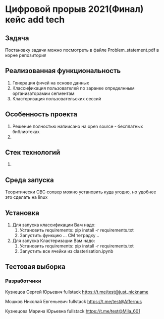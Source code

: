 # Цифровой прорыв 2021(Финал) кейс add tech

## Задача
   Постановку задачи можно посмотреть в файле Problem_statement.pdf в корне репозитория

## Реализованная функциональность
   1. Генерация фичей на основе данных
   2. Классификация пользователей по заранее определнным организаторамии сегментам
   3. Кластеризация пользовательских сессий

## Особенность проекта
   1. Решение полностью напиисано на open source - бесплатных библиотеках
   2. 


## Cтек технологий
   1. 

## Среда запуска
   Теоритически CBC солвер можно установить куда угодно, но удобнее это сделать на linux

## Установка

1. Для запуска классификации Вам надо:
   1. Установить requirements: pip install -r requirements.txt
   2. Запустить функцию ...
   СМ тетрадку .. 
2. Для запуска Кластеризации Вам надо:
   1. Установить requirements: pip install -r requirements.txt
   2. Запустить все ячейки из clasterisation.ipynb
## Тестовая выборка
 

### Разработчики
Кузнецов Сергей Юрьевич fullstack https://t.me/test@just_nickname

Мошков Николай Евгеньевич fullstack https://t.me/test@Affernus

Кузнецова Марина Юрьевна fullstack https://t.me/test@Mila_601

